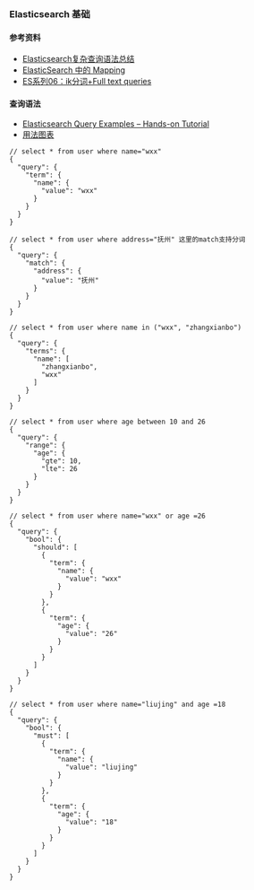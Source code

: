 ### Elasticsearch 基础

#### 参考资料
* [Elasticsearch复杂查询语法总结](https://juejin.cn/post/6998403625982623780)
* [ElasticSearch 中的 Mapping](https://codeshellme.github.io/2021/02/es-mappings/)
* [ES系列06：ik分词+Full text queries](https://cloud.tencent.com/developer/article/1746883)

#### 查询语法
* [Elasticsearch Query Examples – Hands-on Tutorial](https://coralogix.com/blog/42-elasticsearch-query-examples-hands-on-tutorial/)
* [用法图表](../images/elasticsearch-query-guide.jpg)

```
// select * from user where name="wxx"
{
  "query": {
    "term": {
      "name": {
        "value": "wxx"
      }
    }
  }
}

// select * from user where address="抚州" 这里的match支持分词
{
  "query": {
    "match": {
      "address": {
        "value": "抚州"
      }
    }
  }
}

// select * from user where name in ("wxx", "zhangxianbo")
{
  "query": {
    "terms": {
      "name": [
        "zhangxianbo",
        "wxx"
      ]
    }
  }
}

// select * from user where age between 10 and 26
{
  "query": {
    "range": {
      "age": {
        "gte": 10,
        "lte": 26
      }
    }
  }
}

// select * from user where name="wxx" or age =26
{
  "query": {
    "bool": {
      "should": [
        {
          "term": {
            "name": {
              "value": "wxx"
            }
          }
        },
        {
          "term": {
            "age": {
              "value": "26"
            }
          }
        }
      ]
    }
  }
}

// select * from user where name="liujing" and age =18
{
  "query": {
    "bool": {
      "must": [
        {
          "term": {
            "name": {
              "value": "liujing"
            }
          }
        },
        {
          "term": {
            "age": {
              "value": "18"
            }
          }
        }
      ]
    }
  }
}

```